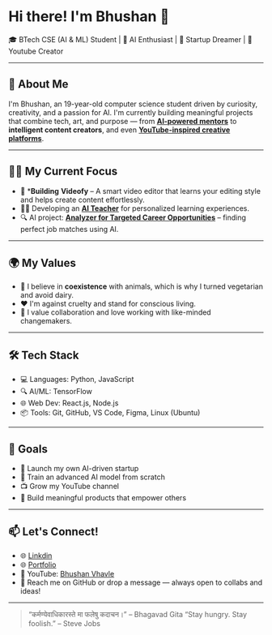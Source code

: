 # Hi there! I'm Bhushan 👋

🎓 BTech CSE (AI & ML) Student | 🧠 AI Enthusiast | 🚀 Startup Dreamer | 🎨 Youtube Creator 

---

## 🚀 About Me

I'm Bhushan, an 19-year-old computer science student driven by curiosity, creativity, and a passion for AI.
I'm currently building meaningful projects that combine tech, art, and purpose — from **[AI-powered mentors](https://github.com/bhushanvs06/bluetoe)** to **intelligent content creators**, 
and even **[YouTube-inspired creative platforms](https://github.com/bhushanvs06/videofy)**.

---

## 👨‍💻 My Current Focus

- 🎥 ***Building**  **Videofy** – A smart video editor that learns your editing style and helps create content effortlessly.
- 🧑‍🏫 Developing an **[AI Teacher](https://github.com/bhushanvs06/bluetoe)** for personalized learning experiences.
- 🔍 AI project: **[Analyzer for Targeted Career Opportunities](https://github.com/bhushanvs06/bluetoe)** – finding perfect job matches using AI.

---

## 🌍 My Values

- 🌿 I believe in **coexistence** with animals, which is why I turned vegetarian and avoid dairy.
- ❤️ I'm against cruelty and stand for conscious living.
- 🤝 I value collaboration and love working with like-minded changemakers.

---

## 🛠 Tech Stack

- 💻 Languages: Python, JavaScript
- 🔍 AI/ML: TensorFlow
- 🌐 Web Dev: React.js, Node.js
- 📦 Tools: Git, GitHub, VS Code, Figma, Linux (Ubuntu)

---

## 🎯 Goals

- 🚀 Launch my own AI-driven startup
- 🧠 Train an advanced AI model from scratch
- 📺 Grow my YouTube channel
- 🤝 Build meaningful products that empower others

---

## 📫 Let's Connect!
- 🌐 [Linkdin](https://www.linkedin.com/in/bhushan-vhavle/)
- 🌐 [Portfolio](https://bhushanvhavle.blogspot.com/)
- 📸 YouTube: [Bhushan Vhavle](https://www.youtube.com/@bhushanvhavle)
- 💌 Reach me on GitHub or drop a message — always open to collabs and ideas!

---

> “कर्मण्येवाधिकारस्ते मा फलेषु कदाचन।” – Bhagavad Gita
> “Stay hungry. Stay foolish.” – Steve Jobs  
